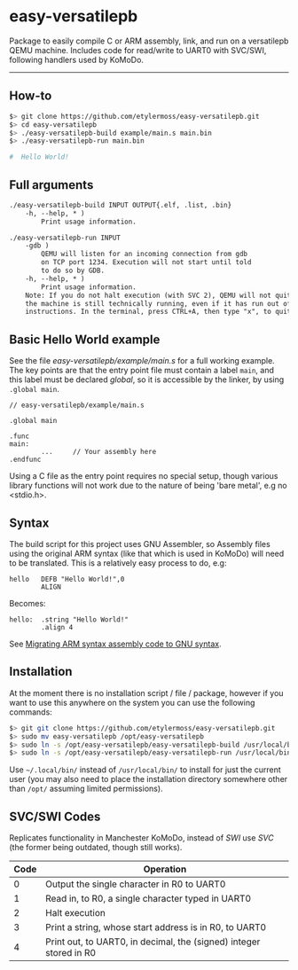 # easy-versatilepb
Package to easily compile C or ARM assembly, link, and run on a versatilepb QEMU machine. Includes code for read/write to UART0 with SVC/SWI, following handlers used by KoMoDo.

---

## How-to
```bash
$> git clone https://github.com/etylermoss/easy-versatilepb.git
$> cd easy-versatilepb
$> ./easy-versatilepb-build example/main.s main.bin
$> ./easy-versatilepb-run main.bin

#  Hello World!
```

## Full arguments
```txt
./easy-versatilepb-build INPUT OUTPUT{.elf, .list, .bin}
    -h, --help, * )
        Print usage information.

./easy-versatilepb-run INPUT
    -gdb )
        QEMU will listen for an incoming connection from gdb
        on TCP port 1234. Execution will not start until told
        to do so by GDB.
    -h, --help, * )
        Print usage information.
    Note: If you do not halt execution (with SVC 2), QEMU will not quit as
    the machine is still technically running, even if it has run out of
    instructions. In the terminal, press CTRL+A, then type "x", to quit QEMU.
```

## Basic Hello World example
See the file *easy-versatilepb/example/main.s* for a full working example. The key points are that the entry point file must contain a label `main`, and this label must be declared *global*, so it is accessible by the linker, by using `.global main`.
```assembly
// easy-versatilepb/example/main.s

.global main

.func
main:
        ...     // Your assembly here
.endfunc
```
Using a C file as the entry point requires no special setup, though various library functions will not work due to the nature of being 'bare metal', e.g no <stdio.h>.

## Syntax
The build script for this project uses GNU Assembler, so Assembly files using the original ARM syntax (like that which is used in KoMoDo) will need to be translated. This is a relatively easy process to do, e.g:
```
hello   DEFB "Hello World!",0
        ALIGN
```
Becomes:
```
hello:  .string "Hello World!"
        .align 4
```
See [Migrating ARM syntax assembly code to GNU syntax](https://developer.arm.com/documentation/dui0742/g/Migrating-ARM-syntax-assembly-code-to-GNU-syntax/Overview-of-differences-between-ARM-and-GNU-syntax-assembly-code?lang=en).

## Installation
At the moment there is no installation script / file / package, however if you want to use this anywhere on the system you can use the following commands:
```bash
$> git git clone https://github.com/etylermoss/easy-versatilepb.git
$> sudo mv easy-versatilepb /opt/easy-versatilepb
$> sudo ln -s /opt/easy-versatilepb/easy-versatilepb-build /usr/local/bin/
$> sudo ln -s /opt/easy-versatilepb/easy-versatilepb-run /usr/local/bin/
```
Use `~/.local/bin/` instead of `/usr/local/bin/` to install for just the current user (you may also need to place the installation directory somewhere other than `/opt/` assuming limited permissions).

## SVC/SWI Codes

Replicates functionality in Manchester KoMoDo, instead of *SWI* use *SVC* (the former being outdated, though still works).

| Code 	| Operation                                                          	|
|------	|--------------------------------------------------------------------	|
| 0    	| Output the single character in R0 to UART0                         	|
| 1    	| Read in, to R0, a single character typed in UART0                  	|
| 2    	| Halt execution                                                     	|
| 3    	| Print a string, whose start address is in R0, to UART0             	|
| 4    	| Print out, to UART0, in decimal, the (signed) integer stored in R0 	|